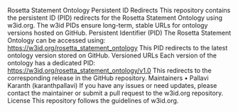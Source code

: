 Rosetta Statement Ontology Persistent ID Redirects
This repository contains the persistent ID (PID) redirects for the Rosetta Statement Ontology using w3id.org. The w3id PIDs ensure long-term, stable URLs for ontology versions hosted on GitHub.
Persistent Identifier (PID)
The Rosetta Statement Ontology can be accessed using:
https://w3id.org/rosetta_statement_ontology
This PID redirects to the latest ontology version stored on GitHub.
Versioned URLs
Each version of the ontology has a dedicated PID:
https://w3id.org/rosetta_statement_ontology/v1.0
This redirects to the corresponding release in the GitHub repository.
Maintainers
	• Pallavi Karanth (karanthpallavi)
If you have any issues or need updates, please contact the maintainer or submit a pull request to the w3id.org repository.
License
This repository follows the guidelines of w3id.org.
